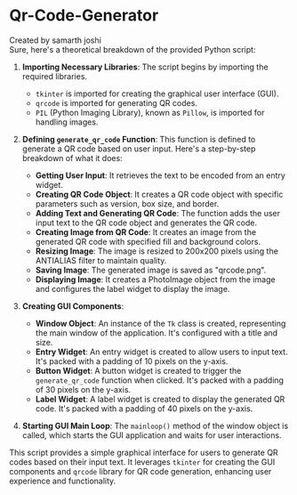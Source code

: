 # Qr-Code-Generator
 Created by samarth joshi <br>
Sure, here's a theoretical breakdown of the provided Python script:

1. **Importing Necessary Libraries**: The script begins by importing the required libraries. 
   - `tkinter` is imported for creating the graphical user interface (GUI).
   - `qrcode` is imported for generating QR codes.
   - `PIL` (Python Imaging Library), known as `Pillow`, is imported for handling images.

2. **Defining `generate_qr_code` Function**: This function is defined to generate a QR code based on user input. Here's a step-by-step breakdown of what it does:
   - **Getting User Input**: It retrieves the text to be encoded from an entry widget.
   - **Creating QR Code Object**: It creates a QR code object with specific parameters such as version, box size, and border.
   - **Adding Text and Generating QR Code**: The function adds the user input text to the QR code object and generates the QR code.
   - **Creating Image from QR Code**: It creates an image from the generated QR code with specified fill and background colors.
   - **Resizing Image**: The image is resized to 200x200 pixels using the ANTIALIAS filter to maintain quality.
   - **Saving Image**: The generated image is saved as "qrcode.png".
   - **Displaying Image**: It creates a PhotoImage object from the image and configures the label widget to display the image.

3. **Creating GUI Components**: 
   - **Window Object**: An instance of the `Tk` class is created, representing the main window of the application. It's configured with a title and size.
   - **Entry Widget**: An entry widget is created to allow users to input text. It's packed with a padding of 10 pixels on the y-axis.
   - **Button Widget**: A button widget is created to trigger the `generate_qr_code` function when clicked. It's packed with a padding of 30 pixels on the y-axis.
   - **Label Widget**: A label widget is created to display the generated QR code. It's packed with a padding of 40 pixels on the y-axis.

4. **Starting GUI Main Loop**: The `mainloop()` method of the window object is called, which starts the GUI application and waits for user interactions.

This script provides a simple graphical interface for users to generate QR codes based on their input text. It leverages `tkinter` for creating the GUI components and `qrcode` library for QR code generation, enhancing user experience and functionality.
